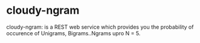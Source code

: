 cloudy-ngram
============

cloudy-ngram: is a REST web service which provides you the probability of occurence of Unigrams, Bigrams..Ngrams upro N = 5. 